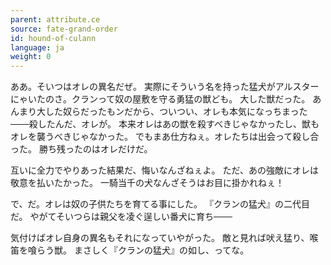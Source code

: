 ```yaml
---
parent: attribute.ce
source: fate-grand-order
id: hound-of-culann
language: ja
weight: 0
---
```


ああ。そいつはオレの異名だぜ。
実際にそういう名を持った猛犬がアルスターにゃいたのさ。クランって奴の屋敷を守る勇猛の獣ども。
大した獣だった。
あんまり大した奴らだったもンだから、ついつい、オレも本気になっちまった───殺したんだ、オレが。
本来オレはあの獣を殺すべきじゃなかったし、獣もオレを襲うべきじゃなかった。
でもまあ仕方ねぇ。オレたちは出会って殺し合った。
勝ち残ったのはオレだけだ。

互いに全力でやりあった結果だ、悔いなんざねぇよ。
ただ、あの強敵にオレは敬意を払いたかった。
一騎当千の犬なんざそうはお目に掛かれねぇ！

で、だ。オレは奴の子供たちを育てる事にした。
『クランの猛犬』の二代目だ。
やがてそいつらは親父を凌ぐ逞しい番犬に育ち───

気付けばオレ自身の異名もそれになっていやがった。
敵と見れば吠え猛り、喉笛を喰らう獣。
まさしく『クランの猛犬』の如し、ってな。
